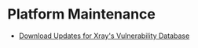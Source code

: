 # Platform Maintenance

* [Download Updates for Xray's Vulnerability Database](download-updates-for-xrays-vulnerability-database.md)
